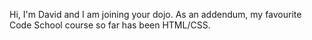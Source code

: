 Hi, I'm David and I am joining your dojo.
As an addendum, my favourite Code School course so far has been HTML/CSS.